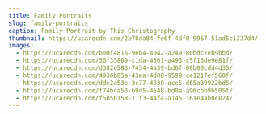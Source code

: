 ```yaml
---
title: Family Portraits
slug: family-portraits
caption: Family Portrait by This Christography
thumbnail: https://ucarecdn.com/2b78da84-fe6f-4df0-9967-51ad5c1337d4/
images:
  - https://ucarecdn.com/b00f4815-9eb4-4042-a249-80bdc7eb9bbd/
  - https://ucarecdn.com/30f33809-c1da-4501-a493-c5f16de9e81f/
  - https://ucarecdn.com/d382e583-7434-4a39-bd6f-08b00cdd4d35/
  - https://ucarecdn.com/4936b85a-43ea-4d08-9599-ce1217ef560f/
  - https://ucarecdn.com/dde2a53e-3c77-4038-ace5-d65a39922bd5/
  - https://ucarecdn.com/f74bca53-b9d5-4548-bd0a-a96cbb9b505f/
  - https://ucarecdn.com/f5b56158-11f3-44f4-a145-161e4ab0c824/
---
```

